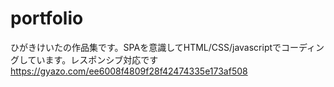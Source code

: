 # portfolio
ひがきけいたの作品集です。SPAを意識してHTML/CSS/javascriptでコーディングしています。レスポンシブ対応です
https://gyazo.com/ee6008f4809f28f42474335e173af508
